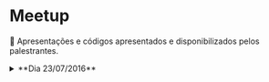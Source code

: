 # Meetup
:loudspeaker: Apresentações e códigos apresentados e disponibilizados pelos palestrantes.

<details>
<summary>**Dia 23/07/2016**</summary>

Local: Guaja casa

**Palestras:**

[Escrevendo código altamente escalável]()

[Introdução ao Python](https://speakerdeck.com/cassiobotaro/introducao-ao-pytho://speakerdeck.com/cassiobotaro/introducao-ao-python)
**Lightning talks**

[Python Sudeste](http://pythonsudeste.org/)

[Vim-Bootstrap](http://vim-bootstrap.com/)

[Vimbook](https://github.com/cassiobotaro/vimbook)

[exporters](https://github.com/scrapinghub/exporters)

**Outros**

[uvloop](https://github.com/MagicStack/uvloop)

</details>
